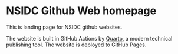 # NSIDC Github Web homepage 

This is landing page for NSIDC github websites.

The website is built in GitHub Actions by [Quarto](https://quarto.org/), a modern technical
publishing tool. The website is deployed to GitHub Pages.
